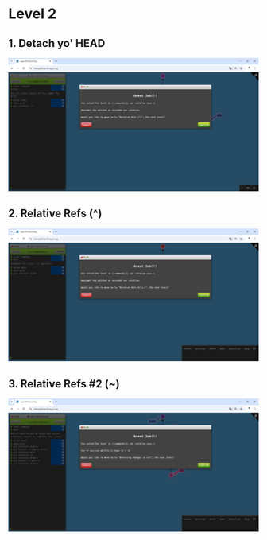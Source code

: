 # Level 2 

## 1. Detach yo' HEAD

![alt text](image-5.png)

## 2. Relative Refs (^)
![alt text](image-6.png)

## 3. Relative Refs #2 (~)
![alt text](image-7.png)